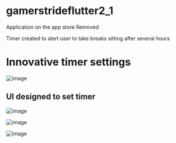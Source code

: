 # gamerstrideflutter2_1

Application on the app store 
Removed 

Timer created to alert user to take breaks sitting after several hours 

# Innovative timer settings

![image](https://github.com/user-attachments/assets/b61e02b1-75d0-4045-9d3a-9aa897b00289)
## UI designed to set timer 
![image](https://github.com/user-attachments/assets/e853e93a-5bce-4c3e-b87b-f7ddae464bb9)

![image](https://github.com/user-attachments/assets/23bf9ec2-76a4-47cf-a55f-ee84cd71a80e)

![image](https://github.com/user-attachments/assets/09f18004-96da-4376-9f76-c68724824b34)
